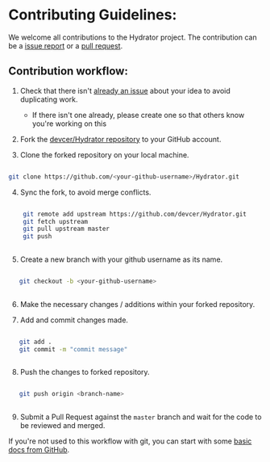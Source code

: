 # Contributing Guidelines:

We welcome all contributions to the Hydrator project. The contribution can be a [issue report](https://github.com/devcer/Hydrator/issues) 
or a [pull request](https://github.com/devcer/Hydrator/pulls).

## Contribution workflow:


1. Check that there isn't [already an issue](https://github.com/devcer/Hydrator/issues) about your idea to avoid duplicating work.
    * If there isn't one already, please create one so that others know you're working on this

2. Fork the [devcer/Hydrator repository](https://github.com/devcer/Hydrator) to your GitHub account.

3. Clone the forked repository on your local machine.

 ```bash
 
 git clone https://github.com/<your-github-username>/Hydrator.git
 
 ```
4. Sync the fork, to avoid merge conflicts. 

```bash

    git remote add upstream https://github.com/devcer/Hydrator.git
    git fetch upstream
    git pull upstream master
    git push
    
```

5. Create a new branch with your github username as its name.

 ```bash
 
    git checkout -b <your-github-username>
    
 ```

6. Make the necessary changes / additions within your forked repository.

7. Add and commit changes made.

 ```bash
 
    git add .
    git commit -m "commit message"
    
 ```
8. Push the changes to forked repository.

 ```bash
 
    git push origin <branch-name>
    
 ```

9. Submit a Pull Request against the `master` branch and wait for the code to be reviewed and merged.

If you're not used to this workflow with git, you can start with some [basic docs from GitHub](https://help.github.com/articles/fork-a-repo/).
